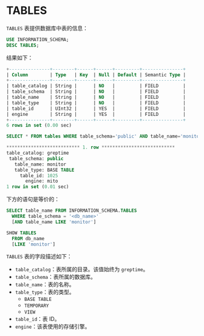 # TABLES

`TABLES` 表提供数据库中表的信息：

```sql
USE INFORMATION_SCHEMA;
DESC TABLES;
```

结果如下：

```sql
+---------------+--------+------+------+---------+---------------+
| Column        | Type   | Key  | Null | Default | Semantic Type |
+---------------+--------+------+------+---------+---------------+
| table_catalog | String |      | NO   |         | FIELD         |
| table_schema  | String |      | NO   |         | FIELD         |
| table_name    | String |      | NO   |         | FIELD         |
| table_type    | String |      | NO   |         | FIELD         |
| table_id      | UInt32 |      | YES  |         | FIELD         |
| engine        | String |      | YES  |         | FIELD         |
+---------------+--------+------+------+---------+---------------+
6 rows in set (0.00 sec)
```

```sql
SELECT * FROM tables WHERE table_schema='public' AND table_name='monitor'\G
```

```sql
*************************** 1. row ***************************
table_catalog: greptime
 table_schema: public
   table_name: monitor
   table_type: BASE TABLE
     table_id: 1025
       engine: mito
1 row in set (0.01 sec)
```

下方的语句是等价的：

```sql
SELECT table_name FROM INFORMATION_SCHEMA.TABLES
  WHERE table_schema = '<db_name>'
  [AND table_name LIKE 'monitor']

SHOW TABLES
  FROM db_name
  [LIKE 'monitor']
```

`TABLES` 表的字段描述如下：

- `table_catalog`：表所属的目录。该值始终为 `greptime`。
- `table_schema`：表所属的数据库。
- `table_name`：表的名称。
- `table_type`：表的类型。
  - `BASE TABLE`
  - `TEMPORARY`
  - `VIEW`
- `table_id`：表 ID。
- `engine`：该表使用的存储引擎。
